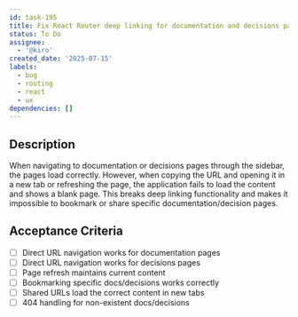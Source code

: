 ```yaml
---
id: task-195
title: Fix React Router deep linking for documentation and decisions pages
status: To Do
assignee:
  - '@kiro'
created_date: '2025-07-15'
labels:
  - bug
  - routing
  - react
  - ux
dependencies: []
---
```


## Description

When navigating to documentation or decisions pages through the sidebar, the pages load correctly. However, when copying the URL and opening it in a new tab or refreshing the page, the application fails to load the content and shows a blank page. This breaks deep linking functionality and makes it impossible to bookmark or share specific documentation/decision pages.

## Acceptance Criteria

- [ ] Direct URL navigation works for documentation pages
- [ ] Direct URL navigation works for decisions pages
- [ ] Page refresh maintains current content
- [ ] Bookmarking specific docs/decisions works correctly
- [ ] Shared URLs load the correct content in new tabs
- [ ] 404 handling for non-existent docs/decisions
